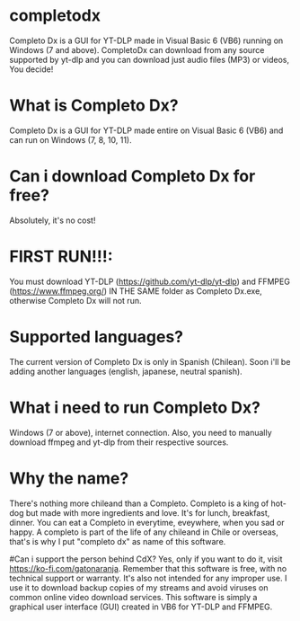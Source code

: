# completodx
Completo Dx is a GUI for YT-DLP made in Visual Basic 6 (VB6) running on Windows (7 and above).  CompletoDx can download from any source supported by yt-dlp and you can download just audio files (MP3) or videos, You decide!

# What is Completo Dx?
Completo Dx is a GUI for YT-DLP made entire on Visual Basic 6 (VB6) and can run on Windows (7, 8, 10, 11). 

# Can i download Completo Dx for free?
Absolutely, it's no cost!

# FIRST RUN!!!: 
You must download YT-DLP (https://github.com/yt-dlp/yt-dlp) and FFMPEG (https://www.ffmpeg.org/) IN THE SAME folder as Completo Dx.exe, otherwise Completo Dx will not run.

# Supported languages?
The current version of Completo Dx is only in Spanish (Chilean). Soon i'll be adding another languages (english, japanese, neutral spanish).

# What i need to run Completo Dx?
Windows (7 or above), internet connection. Also, you need to manually download ffmpeg and yt-dlp from their respective sources.

# Why the name?
There's nothing more chileand than a Completo. Completo is a king of hot-dog but made with more ingredients and love. It's for lunch, breakfast, dinner. You can eat a Completo in everytime, eveywhere, when you sad or happy. A completo is part of the life of any chileand in Chile or overseas, that's is why I put "completo dx" as name of this software.

#Can i support the person behind CdX? 
Yes, only if you want to do it, visit https://ko-fi.com/gatonaranja. Remember that this software is free, with no technical support or warranty. It's also not intended for any improper use. I use it to download backup copies of my streams and avoid viruses on common online video download services. This software is simply a graphical user interface (GUI) created in VB6 for YT-DLP and FFMPEG.
